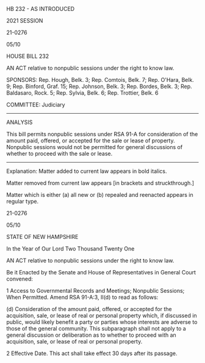  HB 232 - AS INTRODUCED

 

 

2021 SESSION

 21-0276

 05/10

 

HOUSE BILL 232

 

AN ACT relative to nonpublic sessions under the right to know law.

 

SPONSORS: Rep. Hough, Belk. 3; Rep. Comtois, Belk. 7; Rep. O'Hara, Belk. 9; Rep. Binford, Graf. 15; Rep. Johnson, Belk. 3; Rep. Bordes, Belk. 3; Rep. Baldasaro, Rock. 5; Rep. Sylvia, Belk. 6; Rep. Trottier, Belk. 6

 

COMMITTEE: Judiciary

 

-----------------------------------------------------------------

 

ANALYSIS

 

 This bill permits nonpublic sessions under RSA 91-A for consideration of the amount paid, offered, or accepted for the sale or lease of property. Nonpublic sessions would not be permitted for general discussions of whether to proceed with the sale or lease.

 

- - - - - - - - - - - - - - - - - - - - - - - - - - - - - - - - - - - - - - - - - - - - - - - - - - - - - - - - - - - - - - - - - - - - - - - - - - - 

 

Explanation: Matter added to current law appears in bold italics.

 Matter removed from current law appears [in brackets and struckthrough.]

 Matter which is either (a) all new or (b) repealed and reenacted appears in regular type.

 21-0276

 05/10

 

STATE OF NEW HAMPSHIRE

 

In the Year of Our Lord Two Thousand Twenty One

 

AN ACT relative to nonpublic sessions under the right to know law.

 

Be it Enacted by the Senate and House of Representatives in General Court convened:

 

 1 Access to Governmental Records and Meetings; Nonpublic Sessions; When Permitted. Amend RSA 91-A:3, II(d) to read as follows:

 (d) Consideration of the amount paid, offered, or accepted for the acquisition, sale, or lease of real or personal property which, if discussed in public, would likely benefit a party or parties whose interests are adverse to those of the general community. This subparagraph shall not apply to a general discussion or deliberation as to whether to proceed with an acquisition, sale, or lease of real or personal property.

 2 Effective Date. This act shall take effect 30 days after its passage.

